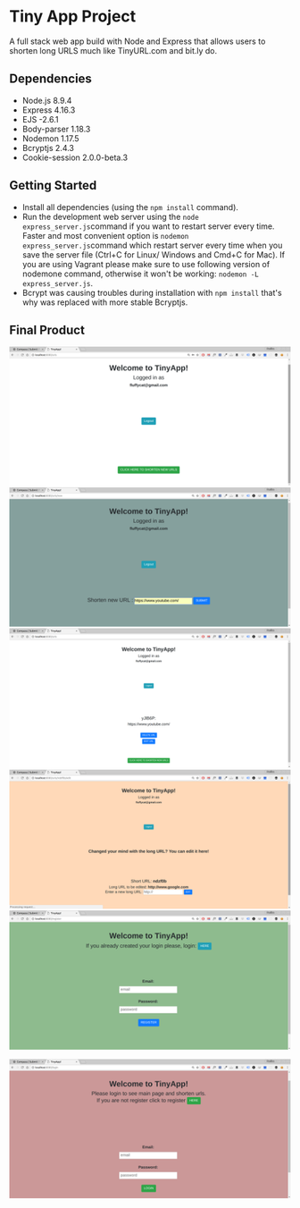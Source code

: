 # Tiny App Project

A full stack web app build with Node and Express that allows users to shorten long URLS much like TinyURL.com and bit.ly do.


## Dependencies

- Node.js 8.9.4
- Express 4.16.3
- EJS -2.6.1
- Body-parser 1.18.3
- Nodemon 1.17.5
- Bcryptjs 2.4.3 
- Cookie-session 2.0.0-beta.3


## Getting Started

- Install all dependencies (using the `npm install` command).
- Run the development web server using the `node express_server.js`command if you want to restart server every time. Faster and most convenient option is `nodemon express_server.js`command which restart server every time when you save the server file (Ctrl+C for Linux/ Windows and Cmd+C for Mac). If you are using Vagrant please make sure to use following version of nodemone command, otherwise it won't be working: `nodemon -L express_server.js`.
- Bcrypt was causing troubles during installation with `npm install` that's why was replaced with more stable Bcryptjs.

## Final Product

!['/urls - the main page'](https://github.com/PaulinaCoding/TinyApp/blob/master/docs/main-page.png)
!['New page shortening urls'](https://github.com/PaulinaCoding/TinyApp/blob/master/docs/new-url-page.png) 
!['Main page with added new url'](https://github.com/PaulinaCoding/TinyApp/blob/master/docs/main-page-with%20added-newurl.png)
!['Edit url page'](https://github.com/PaulinaCoding/TinyApp/blob/master/docs/editurl-page.png) 
!['Registration page'](https://github.com/PaulinaCoding/TinyApp/blob/master/docs/register-page.png) 

!['Login page'](https://github.com/PaulinaCoding/TinyApp/blob/master/docs/login-page.png) 


